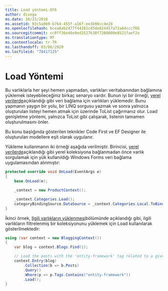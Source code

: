 ```yaml
---
title: Load yöntemi-EF6
author: divega
ms.date: 10/23/2016
ms.assetid: 03c5a069-b7b4-455f-a16f-ee3b96cc4e28
ms.openlocfilehash: bcea8ab2477f44281cd5de824457a72a84ccc766
ms.sourcegitcommit: cc0ff36e46e9ed3527638f7208000e8521faef2e
ms.translationtype: MT
ms.contentlocale: tr-TR
ms.lasthandoff: 03/06/2020
ms.locfileid: "78417125"
---
```

# <a name="the-load-method"></a>Load Yöntemi
Bu varlıklarla her şeyi hemen yapmadan, varlıkları veritabanından bağlamına yüklemek isteyebileceğiniz birkaç senaryo vardır. Bunun iyi bir örneği, [yerel verilerde](~/ef6/querying/local-data.md)açıklandığı gibi veri bağlama için varlıkları yüklemedir. Bunu yapmanın yaygın bir yolu, bir LINQ sorgusu yazmak ve sonra yalnızca oluşturulan listeyi hemen atmak için üzerinde ToList çağırmanız olur. Load genişletme yöntemi, yalnızca ToList gibi çalışarak, listenin tamamen oluşturulmasını önler.  

Bu konu başlığında gösterilen teknikler Code First ve EF Designer ile oluşturulan modellere eşit olarak uygulanır.  

Yükleme kullanmanın iki örneği aşağıda verilmiştir. Birincisi, [yerel verilerde](~/ef6/querying/local-data.md)açıklandığı gibi yerel koleksiyona bağlanmadan önce varlık sorgulamak için yük kullanıldığı Windows Forms veri bağlama uygulamasından alınmıştır:  

``` csharp
protected override void OnLoad(EventArgs e)
{
    base.OnLoad(e);

    _context = new ProductContext();

    _context.Categories.Load();
    categoryBindingSource.DataSource = _context.Categories.Local.ToBindingList();
}
```  

İkinci örnek, [Ilgili varlıkların yüklenmesi](~/ef6/querying/related-data.md)bölümünde açıklandığı gibi, ilgili varlıkların filtrelenmiş bir koleksiyonunu yüklemek için Load kullanılarak gösterilmektedir:  

``` csharp
using (var context = new BloggingContext())
{
    var blog = context.Blogs.Find(1);

    // Load the posts with the 'entity-framework' tag related to a given blog
    context.Entry(blog)
        .Collection(b => b.Posts)
        .Query()
        .Where(p => p.Tags.Contains("entity-framework"))
        .Load();
}
```  
